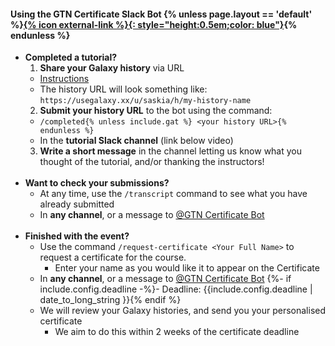 #### Using the GTN Certificate Slack Bot {% unless page.layout == 'default' %}<a href="{% link certbot.md %}">{% icon external-link %}{: style="height:0.5em;color: blue"}</a>{% endunless %}


- **Completed a tutorial?**
  1. **Share your Galaxy history** via URL
    - [Instructions](https://training.galaxyproject.org/training-material/faqs/galaxy/histories_sharing.html)
    - The history URL will look something like: `https://usegalaxy.xx/u/saskia/h/my-history-name`
  2. **Submit your history URL** to the bot using the command:
    - `/completed{% unless include.gat %} <your history URL>{% endunless %}`
    - In the **tutorial Slack channel** (link below video)
  3. **Write a short message** in the channel letting us know what you thought of the tutorial, and/or thanking the instructors!
<br><br>
- **Want to check your submissions?**
  - At any time, use the `/transcript` command to see what you have already submitted
  - In **any channel**, or a message to [@GTN Certificate Bot](https://gtnsmrgsbord.slack.com/app_redirect?channel=U02EWBWKWKT)
<br><br>
- **Finished with the event?**
  - Use the command `/request-certificate <Your Full Name>` to request a certificate for the course.
    - Enter your name as you would like it to appear on the Certificate
  - In **any channel**, or a message to [@GTN Certificate Bot](https://gtnsmrgsbord.slack.com/app_redirect?channel=U02EWBWKWKT)
  {%- if include.config.deadline -%}- Deadline: {{include.config.deadline | date_to_long_string }}{% endif %}
  - We will review your Galaxy histories, and send you your personalised certificate
    - We aim to do this within 2 weeks of the certificate deadline

